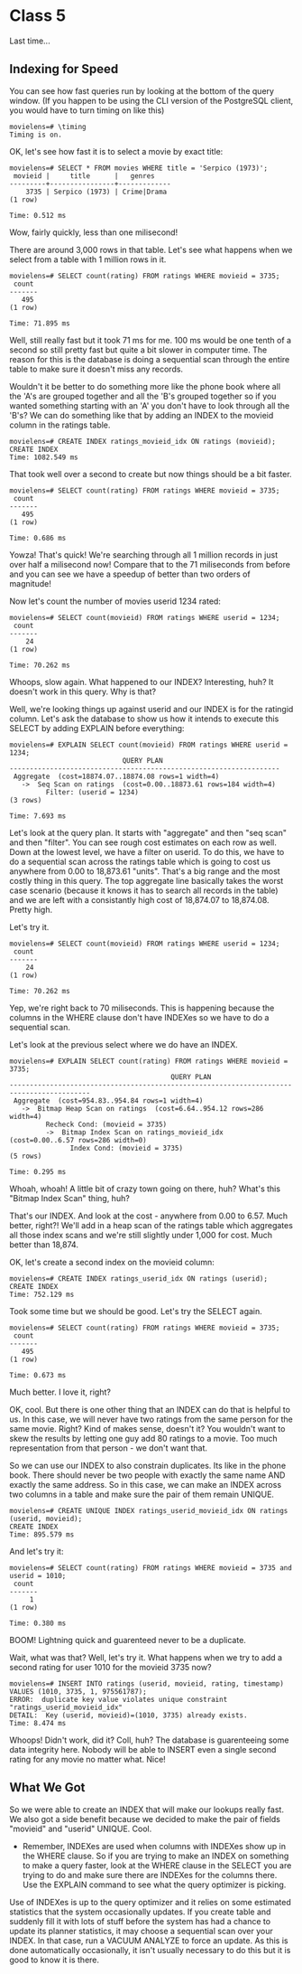 Class 5
=======

Last time...

Indexing for Speed
------------------
You can see how fast queries run by looking at the bottom of the query window. (If you happen to be using the 
CLI version of the PostgreSQL client, you would have to turn timing on like this)
```
movielens=# \timing
Timing is on.
```

OK, let's see how fast it is to select a movie by exact title:
```
movielens=# SELECT * FROM movies WHERE title = 'Serpico (1973)';
 movieid |     title      |   genres    
---------+----------------+-------------
    3735 | Serpico (1973) | Crime|Drama
(1 row)

Time: 0.512 ms
```

Wow, fairly quickly, less than one milisecond!

There are around 3,000 rows in that table. Let's see what happens when we select from a table with 1 million
rows in it.

```
movielens=# SELECT count(rating) FROM ratings WHERE movieid = 3735;
 count 
-------
   495
(1 row)

Time: 71.895 ms
```

Well, still really fast but it took 71 ms for me. 100 ms would be one tenth of a second so still pretty fast
but quite a bit slower in computer time. The reason for this is the database is doing a sequential scan through 
the entire table to make sure it doesn't miss any records.

Wouldn't it be better to do something more like the phone book where all the 'A's are grouped together and all
the 'B's grouped together so if you wanted something starting with an 'A' you don't have to look through all the
'B's? We can do something like that by adding an INDEX to the movieid column in the ratings table.

```
movielens=# CREATE INDEX ratings_movieid_idx ON ratings (movieid);
CREATE INDEX
Time: 1082.549 ms
```

That took well over a second to create but now things should be a bit faster.

```
movielens=# SELECT count(rating) FROM ratings WHERE movieid = 3735;
 count 
-------
   495
(1 row)

Time: 0.686 ms
```

Yowza! That's quick! We're searching through all 1 million records in just over half a milisecond now! Compare that
to the 71 miliseconds from before and you can see we have a speedup of better than two orders of magnitude!

Now let's count the number of movies userid 1234 rated:

```
movielens=# SELECT count(movieid) FROM ratings WHERE userid = 1234;
 count 
-------
    24
(1 row)

Time: 70.262 ms
```

Whoops, slow again. What happened to our INDEX? Interesting, huh? It doesn't work in this query. Why is that?

Well, we're looking things up against userid and our INDEX is for the ratingid column. Let's ask the database
to show us how it intends to execute this SELECT by adding EXPLAIN before everything:

```
movielens=# EXPLAIN SELECT count(movieid) FROM ratings WHERE userid = 1234;
                            QUERY PLAN                             
-------------------------------------------------------------------
 Aggregate  (cost=18874.07..18874.08 rows=1 width=4)
   ->  Seq Scan on ratings  (cost=0.00..18873.61 rows=184 width=4)
         Filter: (userid = 1234)
(3 rows)

Time: 7.693 ms
```

Let's look at the query plan. It starts with "aggregate" and then "seq scan" and then "filter". You can see rough 
cost estimates on each row as well. Down at the lowest level, we have a filter on userid. To do this, we have to 
do a sequential scan across the ratings table which is going to cost us anywhere from 0.00 to 18,873.61 "units". 
That's a big range and the most costly thing in this query. The top aggregate line basically takes the worst case
scenario (because it knows it has to search all records in the table) and we are left with a consistantly high
cost of 18,874.07 to 18,874.08. Pretty high.

Let's try it.

```
movielens=# SELECT count(movieid) FROM ratings WHERE userid = 1234;
 count 
-------
    24
(1 row)

Time: 70.262 ms
```

Yep, we're right back to 70 miliseconds. This is happening because the columns in the WHERE clause don't have 
INDEXes so we have to do a sequential scan.

Let's look at the previous select where we do have an INDEX.

```
movielens=# EXPLAIN SELECT count(rating) FROM ratings WHERE movieid = 3735;
                                        QUERY PLAN                                        
------------------------------------------------------------------------------------------
 Aggregate  (cost=954.83..954.84 rows=1 width=4)
   ->  Bitmap Heap Scan on ratings  (cost=6.64..954.12 rows=286 width=4)
         Recheck Cond: (movieid = 3735)
         ->  Bitmap Index Scan on ratings_movieid_idx  (cost=0.00..6.57 rows=286 width=0)
               Index Cond: (movieid = 3735)
(5 rows)

Time: 0.295 ms
```

Whoah, whoah! A little bit of crazy town going on there, huh? What's this "Bitmap Index Scan" thing, huh?

That's our INDEX. And look at the cost - anywhere from 0.00 to 6.57. Much better, right?! We'll add in a 
heap scan of the ratings table which aggregates all those index scans and we're still slightly under 1,000
for cost. Much better than 18,874.

OK, let's create a second index on the movieid column:

```
movielens=# CREATE INDEX ratings_userid_idx ON ratings (userid);
CREATE INDEX
Time: 752.129 ms
```

Took some time but we should be good. Let's try the SELECT again.

```
movielens=# SELECT count(rating) FROM ratings WHERE movieid = 3735;
 count 
-------
   495
(1 row)

Time: 0.673 ms
```

Much better. I love it, right?

OK, cool. But there is one other thing that an INDEX can do that is helpful to us. In this case, we will
never have two ratings from the same person for the same movie. Right? Kind of makes sense, doesn't it?
You wouldn't want to skew the results by letting one guy add 80 ratings to a movie. Too much representation
from that person - we don't want that.

So we can use our INDEX to also constrain duplicates. Its like in the phone book. There should never be two
people with exactly the same name AND exactly the same address. So in this case, we can make an INDEX across
two columns in a table and make sure the pair of them remain UNIQUE.

```
movielens=# CREATE UNIQUE INDEX ratings_userid_movieid_idx ON ratings (userid, movieid);
CREATE INDEX
Time: 895.579 ms
```

And let's try it:

```
movielens=# SELECT count(rating) FROM ratings WHERE movieid = 3735 and userid = 1010;
 count 
-------
     1
(1 row)

Time: 0.380 ms
```

BOOM! Lightning quick and guarenteed never to be a duplicate.

Wait, what was that? Well, let's try it. What happens when we try to add a second rating for user 1010
for the movieid 3735 now?

```
movielens=# INSERT INTO ratings (userid, movieid, rating, timestamp) VALUES (1010, 3735, 1, 975561787);
ERROR:  duplicate key value violates unique constraint "ratings_userid_movieid_idx"
DETAIL:  Key (userid, movieid)=(1010, 3735) already exists.
Time: 8.474 ms
```

Whoops! Didn't work, did it? Coll, huh? The database is guarenteeing some data integrity here. Nobody will
be able to INSERT even a single second rating for any movie no matter what. Nice!

What We Got
-----------

So we were able to create an INDEX that will make our lookups really fast. We also got a side benefit because
we decided to make the pair of fields "movieid" and "userid" UNIQUE. Cool.

* Remember, INDEXes are used when columns with INDEXes show up in the WHERE clause. So if you are trying 
to make an INDEX on something to make a query faster, look at the WHERE clause in the SELECT you are
trying to do and make sure there are INDEXes for the columns there. Use the EXPLAIN command to see what
the query optimizer is picking.

Use of INDEXes is up to the query optimizer and it relies on some estimated statistics that the system
occasionally updates. If you create table and suddenly fill it with lots of stuff before the system has
had a chance to update its planner statistics, it may choose a sequential scan over your INDEX. In that
case, run a VACUUM ANALYZE to force an update. As this is done automatically occasionally, it isn't usually
necessary to do this but it is good to know it is there.
